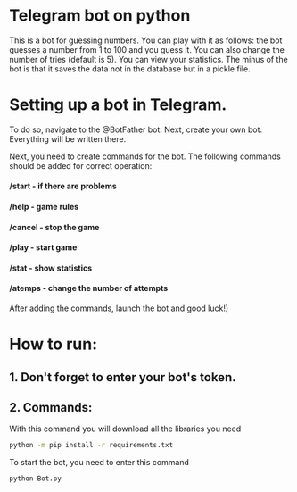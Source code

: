 # Telegram bot on python
This is a bot for guessing numbers. You can play with it as follows: the bot guesses a number from 1 to 100 and you guess it. You can also change the number of tries (default is 5). You can view your statistics. The minus of the bot is that it saves the data not in the database but in a pickle file.
# Setting up a bot in Telegram.

To do so, navigate to the @BotFather bot. Next, create your own bot. Everything will be written there.

Next, you need to create commands for the bot. The following commands should be added for correct operation:

#### /start - if there are problems
#### /help - game rules
#### /cancel - stop the game 
#### /play - start game
#### /stat - show statistics
#### /atemps - change the number of attempts
After adding the commands, launch the bot and good luck!)


# How to run:
## 1. Don't forget to enter your bot's token.
## 2. Commands:
With this command you will download all the libraries you need
```bash
python -m pip install -r requirements.txt 
```
To start the bot, you need to enter this command 
```bash
python Bot.py
```
